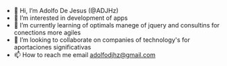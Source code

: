 - 👋 Hi, I’m Adolfo De Jesus (@ADJHz)
- 👀 I’m interested in development of apps 
- 🌱 I’m currently learning of optimals manege of jquery and consultins for conections more agiles
- 💞️ I’m looking to collaborate on companies of technology's for aportaciones significativas
- 📫 How to reach me email adolfodjhz@gmail.com 
<!---
ADJHz/ADJHz is a ✨ special ✨ repository because its `README.md` (this file) appears on your GitHub profile.
You can click the Preview link to take a look at your changes.
--->
